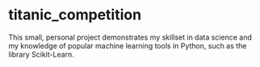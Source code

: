 # titanic_competition
This small, personal project demonstrates my skillset in data science and my knowledge of popular machine learning tools in Python, such as the library Scikit-Learn.
